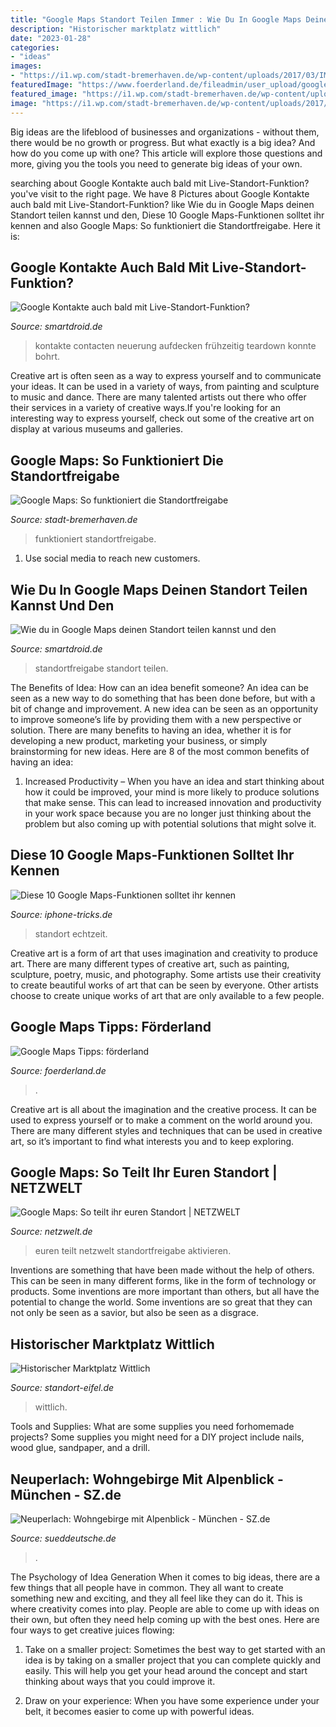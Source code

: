 ```yaml
---
title: "Google Maps Standort Teilen Immer : Wie Du In Google Maps Deinen Standort Teilen Kannst Und Den"
description: "Historischer marktplatz wittlich"
date: "2023-01-28"
categories:
- "ideas"
images:
- "https://i1.wp.com/stadt-bremerhaven.de/wp-content/uploads/2017/03/IMG_7854.jpg"
featuredImage: "https://www.foerderland.de/fileadmin/user_upload/google-maps.jpg"
featured_image: "https://i1.wp.com/stadt-bremerhaven.de/wp-content/uploads/2017/03/IMG_7854.jpg"
image: "https://i1.wp.com/stadt-bremerhaven.de/wp-content/uploads/2017/03/IMG_7854.jpg"
---
```



Big ideas are the lifeblood of businesses and organizations - without them, there would be no growth or progress. But what exactly is a big idea? And how do you come up with one? This article will explore those questions and more, giving you the tools you need to generate big ideas of your own.

	

		
searching about Google Kontakte auch bald mit Live-Standort-Funktion? you've visit to the right page. We have 8 Pictures about Google Kontakte auch bald mit Live-Standort-Funktion? like Wie du in Google Maps deinen Standort teilen kannst und den, Diese 10 Google Maps-Funktionen solltet ihr kennen and also Google Maps: So funktioniert die Standortfreigabe. Here it is:
		
    
## Google Kontakte Auch Bald Mit Live-Standort-Funktion?

<img loading=lazy src="https://i0.wp.com/www.smartdroid.de/wp-content/uploads/2017/08/google-kontakte-header.jpg?fit=1200%2C637&amp;ssl=1" onerror="this.onerror=null;this.src='https://tse3.mm.bing.net/th?id=OIP.2hpEPjWwWKTzM_SEqYcmngHaD7&amp;pid=15.1';" alt="Google Kontakte auch bald mit Live-Standort-Funktion?">

_Source: smartdroid.de_

>kontakte contacten neuerung aufdecken frühzeitig teardown konnte bohrt. 

	

Creative art is often seen as a way to express yourself and to communicate your ideas. It can be used in a variety of ways, from painting and sculpture to music and dance. There are many talented artists out there who offer their services in a variety of creative ways.If you're looking for an interesting way to express yourself, check out some of the creative art on display at various museums and galleries.

    
## Google Maps: So Funktioniert Die Standortfreigabe

<img loading=lazy src="https://i1.wp.com/stadt-bremerhaven.de/wp-content/uploads/2017/03/IMG_7854.jpg" onerror="this.onerror=null;this.src='https://tse4.mm.bing.net/th?id=OIP.FwuiCPQPdGvLViyR9M8lmQHaNK&amp;pid=15.1';" alt="Google Maps: So funktioniert die Standortfreigabe">

_Source: stadt-bremerhaven.de_

>funktioniert standortfreigabe. 

	

1. Use social media to reach new customers.

    
## Wie Du In Google Maps Deinen Standort Teilen Kannst Und Den

<img loading=lazy src="https://i2.wp.com/www.smartdroid.de/wp-content/uploads/2020/08/google-maps-standortfreigabe-screenshots.jpg?resize=1950%2C2048&amp;ssl=1" onerror="this.onerror=null;this.src='https://tse2.mm.bing.net/th?id=OIP.8QsNXKvy-JM1OxHZBmAeJAHaHx&amp;pid=15.1';" alt="Wie du in Google Maps deinen Standort teilen kannst und den">

_Source: smartdroid.de_

>standortfreigabe standort teilen. 

	

The Benefits of Idea: How can an idea benefit someone?
An idea can be seen as a new way to do something that has been done before, but with a bit of change and improvement. A new idea can be seen as an opportunity to improve someone’s life by providing them with a new perspective or solution. There are many benefits to having an idea, whether it is for developing a new product, marketing your business, or simply brainstorming for new ideas. Here are 8 of the most common benefits of having an idea: 
1. Increased Productivity – When you have an idea and start thinking about how it could be improved, your mind is more likely to produce solutions that make sense. This can lead to increased innovation and productivity in your work space because you are no longer just thinking about the problem but also coming up with potential solutions that might solve it. 

    
## Diese 10 Google Maps-Funktionen Solltet Ihr Kennen

<img loading=lazy src="https://iphone-tricks.de/files/2017/07/echtzeit-standort-teilen-in-google-maps-768x1365.jpeg" onerror="this.onerror=null;this.src='https://tse2.mm.bing.net/th?id=OIP.e6V2CFfMgTNiJoWLORXndAHaNK&amp;pid=15.1';" alt="Diese 10 Google Maps-Funktionen solltet ihr kennen">

_Source: iphone-tricks.de_

>standort echtzeit. 

	

Creative art is a form of art that uses imagination and creativity to produce art. There are many different types of creative art, such as painting, sculpture, poetry, music, and photography. Some artists use their creativity to create beautiful works of art that can be seen by everyone. Other artists choose to create unique works of art that are only available to a few people.

    
## Google Maps Tipps: Förderland

<img loading=lazy src="https://www.foerderland.de/fileadmin/user_upload/google-maps.jpg" onerror="this.onerror=null;this.src='https://tse2.mm.bing.net/th?id=OIP.WSFTztM-HuuaEGCryU4YKAHaEV&amp;pid=15.1';" alt="Google Maps Tipps: förderland">

_Source: foerderland.de_

>. 

	

Creative art is all about the imagination and the creative process. It can be used to express yourself or to make a comment on the world around you. There are many different styles and techniques that can be used in creative art, so it’s important to find what interests you and to keep exploring.

    
## Google Maps: So Teilt Ihr Euren Standort | NETZWELT

<img loading=lazy src="https://img.netzwelt.de/dw1600_dh900_sw0_sh0_sx0_sy0_sr16x9_nu0/picture/original/2017/03/google-mapsstandort-teilen-209352.png" onerror="this.onerror=null;this.src='https://tse1.mm.bing.net/th?id=OIP.GFwhyiOI604F88dJdtB8EAHaEK&amp;pid=15.1';" alt="Google Maps: So teilt ihr euren Standort | NETZWELT">

_Source: netzwelt.de_

>euren teilt netzwelt standortfreigabe aktivieren. 

	

Inventions are something that have been made without the help of others. This can be seen in many different forms, like in the form of technology or products. Some inventions are more important than others, but all have the potential to change the world. Some inventions are so great that they can not only be seen as a savior, but also be seen as a disgrace.

    
## Historischer Marktplatz Wittlich

<img loading=lazy src="https://resc.deskline.net/images/RPT/1/65804d79-6d0b-4124-bc6f-4871a1113395/99/image.jpg" onerror="this.onerror=null;this.src='https://tse2.mm.bing.net/th?id=OIP.b_9QDEOYOjfW28N4de3nOQHaCa&amp;pid=15.1';" alt="Historischer Marktplatz Wittlich">

_Source: standort-eifel.de_

>wittlich. 

	

Tools and Supplies: What are some supplies you need forhomemade projects?
Some supplies you might need for a DIY project include nails, wood glue, sandpaper, and a drill.

    
## Neuperlach: Wohngebirge Mit Alpenblick - München - SZ.de

<img loading=lazy src="https://www.sueddeutsche.de/image/sz.1.3498177/1200x675?v=1507125718" onerror="this.onerror=null;this.src='https://tse2.mm.bing.net/th?id=OIP.1X7eI2TgZ-PtSMImKD2pMQHaEK&amp;pid=15.1';" alt="Neuperlach: Wohngebirge mit Alpenblick - München - SZ.de">

_Source: sueddeutsche.de_

>. 

	

The Psychology of Idea Generation
When it comes to big ideas, there are a few things that all people have in common. They all want to create something new and exciting, and they all feel like they can do it. This is where creativity comes into play. People are able to come up with ideas on their own, but often they need help coming up with the best ones. Here are four ways to get creative juices flowing:
1. Take on a smaller project: Sometimes the best way to get started with an idea is by taking on a smaller project that you can complete quickly and easily. This will help you get your head around the concept and start thinking about ways that you could improve it.

2. Draw on your experience: When you have some experience under your belt, it becomes easier to come up with powerful ideas.

